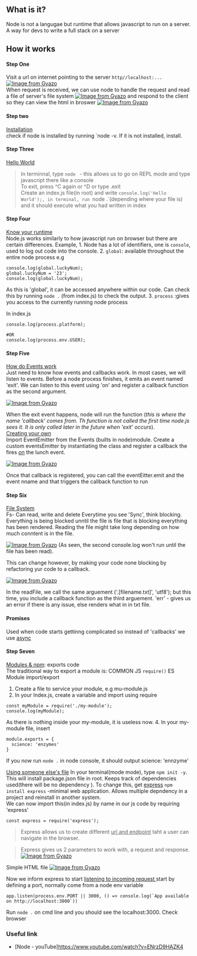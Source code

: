 <h2>What is it?</h2>
Node is not a langugae but runtime that allows javascript to run on a server. A way for devs to write a full stack on a server

## How it works
#### Step One
Visit a url on internet pointing to the server `http//localhost:...`
[![Image from Gyazo](https://i.gyazo.com/61be99fcd7da4ace076b23729f57f6df.png)](https://gyazo.com/61be99fcd7da4ace076b23729f57f6df) <br>
When request is received, we can use node to handle the request and read a file of server's file system 
[![Image from Gyazo](https://i.gyazo.com/77bd3eb9cebbf3da5a411135d78b60a4.png)](https://gyazo.com/77bd3eb9cebbf3da5a411135d78b60a4)
and respond to the client so they can view the html in broswer
[![Image from Gyazo](https://i.gyazo.com/78c4ef9f003c5c2ee3708ab08d6db3a4.png)](https://gyazo.com/78c4ef9f003c5c2ee3708ab08d6db3a4)

#### Step two
<u>Installation</u><br>
check if node is installed by running `node -v.
If it is not installed, install.

#### Step Three
<u>Hello World</u><br>
> In terminnal, type `node ` - this allows us to go on REPL mode and type javascript there like a console<br>
> To exit, press ^C again or ^D or type .exit<br>
> Create an index.js file(in root) and write `console.log('Hello World');, in terminal, run `node .`(depending where your file is) and it should execute what you had written in index

#### Step Four
<u>Know your runtime</u><br>
 Node.js works similarly to how javascript run on browser but there are certain differences. Example, 1. Node has a lot of identifiers, one is `console`, used to log out code into the console.
 2. `global`: available throughout the entire node process e.g
 ```
 console.log(global.luckyNum);
 global.luckyNum = '23';
 console.log(global.luckyNum);
 ```
 As this is 'global', it can be accessed anywhere within our code. Can check this by running `node .` (from index.js) to check the output.
 3. `process` :gives you access to the currently running node process

 In index.js
 ```
console.log(process.platform);

#OR
console.log(process.env.USER);
 ```

#### Step Five
<u>How do Events work</u><br>
Just need to know how events and callbacks work. In most cases, we will listen to events. Before a node process finishes, it emits an event named 'exit'. We can listen to this event using 'on' and register a callback function as the second argument. 

[![Image from Gyazo](https://i.gyazo.com/1fc02454a90aaf44729c2bf251c20c8b.png)](https://gyazo.com/1fc02454a90aaf44729c2bf251c20c8b)

When the exit event happens, node will run the function (_this is where the name 'callback' comes from. Th function is not called the first time node.js sees it. It is only called later in the future when 'exit' occurs_).
<br>
<u>Creating your own</u><br>
Import EventEmitter from the Events (builts in node)module. Create a custom eventsEmitter by instantiating the class and register a callback the fires <u>on</u> the lunch event.

[![Image from Gyazo](https://i.gyazo.com/48a8bb36edf37d49c5e2651025d93cf9.png)](https://gyazo.com/48a8bb36edf37d49c5e2651025d93cf9)

Once that callback is registered, you can call the eventEitter.emit and the event nname and that triggers the callback function to run

#### Step Six
<u>File System</u><br>
Fs- Can read, write and delete
Everytime you see 'Sync', think blocking. Everything is being blocked unntil the file is file that is blocking everything has been rendered. Reading the file might take long depending on how much conntent is in the file.

[![Image from Gyazo](https://i.gyazo.com/1f060c2fba3c7672bab3ee8bde285aca.png)](https://gyazo.com/1f060c2fba3c7672bab3ee8bde285aca)
(As seen, the second console.log won't run until the file has been read).

This can change however, by making your code none blocking by refactoring yur code to a callback.

[![Image from Gyazo](https://i.gyazo.com/f45bb90d81fb6ba0ff09f28ebc977a50.png)](https://gyazo.com/f45bb90d81fb6ba0ff09f28ebc977a50)

In the readFile, we call the same arguement ('.[filename.txt]', 'utf8'); but this time, you include a callback function as the third arguement. 
'err' - gives us an error if there is any issue, else renders what in in txt file.

#### Promises
Used when code starts gettinng complicated so instead of 'callbacks' we use <u>async</u>

#### Step Seven
<u>Modules & npm</u>: exports code <br>
The traditional way to export a module is:
COMMON JS `require()`
ES Module  import/export
1. Create a file to service your module, e.g mu-module.js
2. In your Index.js, create a variable and import using require
```
const myModule = require('./my-module');
console.log(myModule);
```
As there is nothing inside your my-module, it is useless now.
4. In your my-module file, insert
```
module.exports = {
  science: 'enzymes'
}
```
If you now run `node .` in node console, it should output science: 'ennzyme'

<u>Using someone else's file</u>
In your terminal(mode mode), type `npm init -y`.
This will install package.json file in root. Keeps track of dependencies used(there will be no dependency ). To change this, get <u>express</u> `npm install express` -minimal web application. Allows multiple depndency in a project and reinstall in another system.
<br>
We can now import this(in index.js) by name in our js code by requiring 'express'
```
const express = require('express');
```

> Express allows us to create different <u> url and endpoint</u> taht a user can navigate in the browser.

> Express gives us 2 parameters to work with, a request and response.
[![Image from Gyazo](https://i.gyazo.com/5bea542ab4b5cd8a35122902de675320.png)](https://gyazo.com/5bea542ab4b5cd8a35122902de675320)

Simple HTML file
[![Image from Gyazo](https://i.gyazo.com/2add7f8ea98e403c46079332b50afbb8.png)](https://gyazo.com/2add7f8ea98e403c46079332b50afbb8)

Now we inform express to start <u>listening to incoming request
</u>
start by defining a port, normally come from a node env variable  

```
app.listen(process.env.PORT || 3000, () => console.log(`App available on http://localhost:3000`))

```
Run `node .` on cmd line and you should see the localhost:3000. Check browser
### Useful link
- [Node - youTube]https://www.youtube.com/watch?v=ENrzD9HAZK4